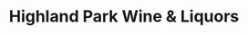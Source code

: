 ---
title: "Highland Park Wine & Liquors"
url: /highland-park/highland-park-wine-and-liquors/
shop: alcohol
---